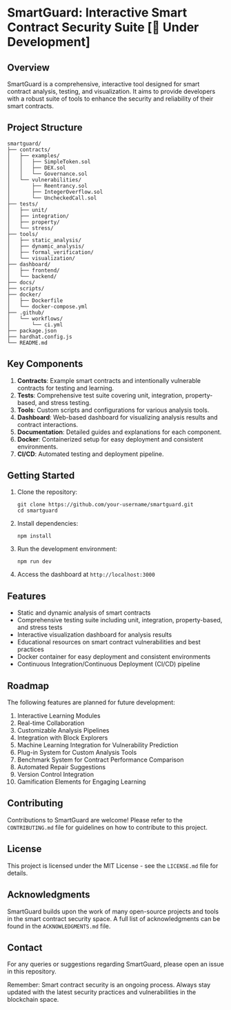 # SmartGuard: Interactive Smart Contract Security Suite [🚨 Under Development]

## Overview

SmartGuard is a comprehensive, interactive tool designed for smart contract analysis, testing, and visualization. It aims to provide developers with a robust suite of tools to enhance the security and reliability of their smart contracts.

## Project Structure

```
smartguard/
├── contracts/
│   ├── examples/
│   │   ├── SimpleToken.sol
│   │   ├── DEX.sol
│   │   └── Governance.sol
│   └── vulnerabilities/
│       ├── Reentrancy.sol
│       ├── IntegerOverflow.sol
│       └── UncheckedCall.sol
├── tests/
│   ├── unit/
│   ├── integration/
│   ├── property/
│   └── stress/
├── tools/
│   ├── static_analysis/
│   ├── dynamic_analysis/
│   ├── formal_verification/
│   └── visualization/
├── dashboard/
│   ├── frontend/
│   └── backend/
├── docs/
├── scripts/
├── docker/
│   ├── Dockerfile
│   └── docker-compose.yml
├── .github/
│   └── workflows/
│       └── ci.yml
├── package.json
├── hardhat.config.js
└── README.md
```

## Key Components

1. **Contracts**: Example smart contracts and intentionally vulnerable contracts for testing and learning.
2. **Tests**: Comprehensive test suite covering unit, integration, property-based, and stress testing.
3. **Tools**: Custom scripts and configurations for various analysis tools.
4. **Dashboard**: Web-based dashboard for visualizing analysis results and contract interactions.
5. **Documentation**: Detailed guides and explanations for each component.
6. **Docker**: Containerized setup for easy deployment and consistent environments.
7. **CI/CD**: Automated testing and deployment pipeline.

## Getting Started

1. Clone the repository:
   ```
   git clone https://github.com/your-username/smartguard.git
   cd smartguard
   ```

2. Install dependencies:
   ```
   npm install
   ```

3. Run the development environment:
   ```
   npm run dev
   ```

4. Access the dashboard at `http://localhost:3000`

## Features

- Static and dynamic analysis of smart contracts
- Comprehensive testing suite including unit, integration, property-based, and stress tests
- Interactive visualization dashboard for analysis results
- Educational resources on smart contract vulnerabilities and best practices
- Docker container for easy deployment and consistent environments
- Continuous Integration/Continuous Deployment (CI/CD) pipeline

## Roadmap

The following features are planned for future development:

1. Interactive Learning Modules
2. Real-time Collaboration
3. Customizable Analysis Pipelines
4. Integration with Block Explorers
5. Machine Learning Integration for Vulnerability Prediction
6. Plug-in System for Custom Analysis Tools
7. Benchmark System for Contract Performance Comparison
8. Automated Repair Suggestions
9. Version Control Integration
10. Gamification Elements for Engaging Learning

## Contributing

Contributions to SmartGuard are welcome! Please refer to the `CONTRIBUTING.md` file for guidelines on how to contribute to this project.

## License

This project is licensed under the MIT License - see the `LICENSE.md` file for details.

## Acknowledgments

SmartGuard builds upon the work of many open-source projects and tools in the smart contract security space. A full list of acknowledgments can be found in the `ACKNOWLEDGMENTS.md` file.

## Contact

For any queries or suggestions regarding SmartGuard, please open an issue in this repository.

Remember: Smart contract security is an ongoing process. Always stay updated with the latest security practices and vulnerabilities in the blockchain space.
